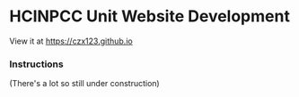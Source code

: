# HCINPCC Unit Website Development

View it at https://czx123.github.io

### Instructions

(There's a lot so still under construction)
